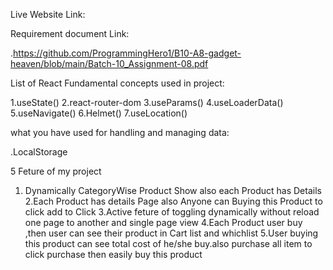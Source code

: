 Live Website Link: 

Requirement document Link:

  .https://github.com/ProgrammingHero1/B10-A8-gadget-heaven/blob/main/Batch-10_Assignment-08.pdf

List of React Fundamental concepts used in project:

1.useState() 
2.react-router-dom
3.useParams()
4.useLoaderData()
5.useNavigate()
6.Helmet()
7.useLocation()

what you have used for handling and managing data:

  .LocalStorage

5 Feture of my project
  1. Dynamically CategoryWise Product Show also each Product 
  has Details
  2.Each Product has details Page also Anyone can Buying this Product to click add to Click 
  3.Active feture of toggling dynamically without reload one page to another and single page view
  4.Each Product user buy ,then user can see their product in Cart list and whichlist 
  5.User buying this product can see total cost of he/she buy.also purchase all item to click purchase then easily buy this product
